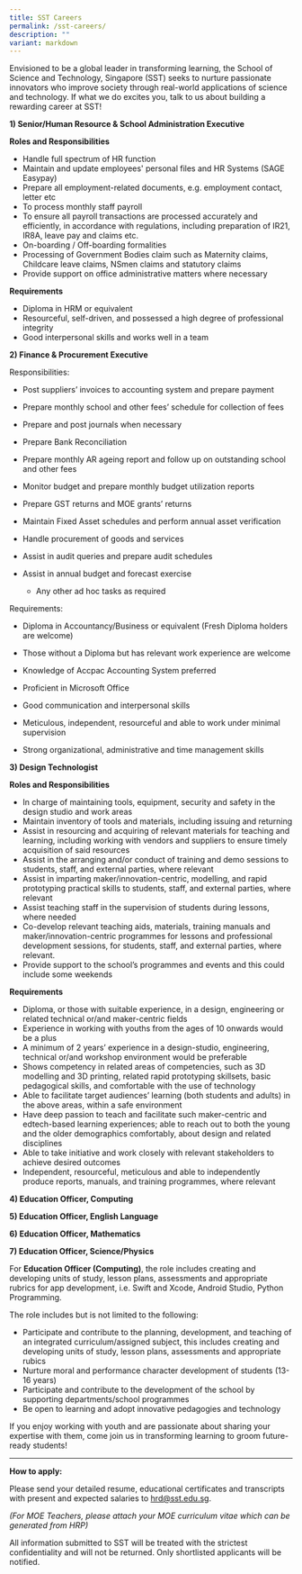 ```yaml
---
title: SST Careers
permalink: /sst-careers/
description: ""
variant: markdown
---
```

Envisioned to be a global leader in transforming learning, the School of Science and Technology, Singapore (SST) seeks to nurture passionate innovators who improve society through real-world applications of science and technology. If what we do excites you, talk to us about building a rewarding career at SST!
    
**1) Senior/Human Resource & School Administration Executive**

**Roles and Responsibilities**

*   Handle full spectrum of HR function
*   Maintain and update employees' personal files and HR Systems (SAGE Easypay)
*   Prepare all employment-related documents, e.g. employment contact, letter etc  
*   To process monthly staff payroll
*   To ensure all payroll transactions are processed accurately and efficiently, in accordance with regulations, including preparation of IR21, IR8A, leave pay and claims etc.
*   On-boarding / Off-boarding formalities
*   Processing of Government Bodies claim such as Maternity claims, Childcare leave claims, NSmen claims and statutory claims
*   Provide support on office administrative matters where necessary

**Requirements**

*   Diploma in HRM or equivalent
*   Resourceful, self-driven, and possessed a high degree of professional integrity
*   Good interpersonal skills and works well in a team

**2) Finance & Procurement Executive**

Responsibilities:

*   Post suppliers’ invoices to accounting system and prepare payment
    
*   Prepare monthly school and other fees’ schedule for collection of fees
    
*   Prepare and post journals when necessary
    
*   Prepare Bank Reconciliation
    
*   Prepare monthly AR ageing report and follow up on outstanding school and other fees
    
*   Monitor budget and prepare monthly budget utilization reports
    
*   Prepare GST returns and MOE grants’ returns
    
*   Maintain Fixed Asset schedules and perform annual asset verification
    
*   Handle procurement of goods and services
    
*   Assist in audit queries and prepare audit schedules
    
*   Assist in annual budget and forecast exercise
    *   Any other ad hoc tasks as required
    

Requirements:

*   Diploma in Accountancy/Business or equivalent (Fresh Diploma holders are welcome)
    
*   Those without a Diploma but has relevant work experience are welcome
    
*   Knowledge of Accpac Accounting System preferred  
    
*   Proficient in Microsoft Office
    
*   Good communication and interpersonal skills
    
*   Meticulous, independent, resourceful and able to work under minimal supervision
    
*   Strong organizational, administrative and time management skills

**3) Design Technologist**

**Roles and Responsibilities**
* In charge of maintaining tools, equipment, security and safety in the design studio and work areas  
* Maintain inventory of tools and materials, including issuing and returning  
* Assist in resourcing and acquiring of relevant materials for teaching and learning, including working with vendors and suppliers to ensure timely acquisition of said resources  
* Assist in the arranging and/or conduct of training and demo sessions to students, staff, and external parties, where relevant  
* Assist in imparting maker/innovation-centric, modelling, and rapid prototyping practical skills to students, staff, and external parties, where relevant  
* Assist teaching staff in the supervision of students during lessons, where needed  
* Co-develop relevant teaching aids, materials, training manuals and maker/innovation-centric programmes for lessons and professional development sessions, for students, staff, and external parties, where relevant.  
* Provide support to the school’s programmes and events and this could include some weekends

**Requirements**
* Diploma, or those with suitable experience, in a design, engineering or related technical or/and maker-centric fields  
* Experience in working with youths from the ages of 10 onwards would be a plus  
* A minimum of 2 years’ experience in a design-studio, engineering, technical or/and workshop environment would be preferable  
* Shows competency in related areas of competencies, such as 3D modelling and 3D printing, related rapid prototyping skillsets, basic pedagogical skills, and comfortable with the use of technology  
* Able to facilitate target audiences’ learning (both students and adults) in the above areas, within a safe environment  
* Have deep passion to teach and facilitate such maker-centric and edtech-based learning experiences; able to reach out to both the young and the older demographics comfortably, about design and related disciplines
* Able to take initiative and work closely with relevant stakeholders to achieve desired outcomes  
* Independent, resourceful, meticulous and able to independently produce reports, manuals, and training programmes, where relevant

**4) Education Officer, Computing**

**5) Education Officer, English Language**

**6) Education Officer, Mathematics**

**7) Education Officer, Science/Physics**

For **Education Officer (Computing)**, the role includes creating and developing units of study, lesson plans, assessments and appropriate rubrics for app development, i.e. Swift and Xcode, Android Studio, Python Programming.

The role includes but is not limited to the following:

*   Participate and contribute to the planning, development, and teaching of an integrated curriculum/assigned subject, this includes creating and developing units of study, lesson plans, assessments and appropriate rubics
*   Nurture moral and performance character development of students (13-16 years)
*   Participate and contribute to the development of the school by supporting departments/school programmes
*   Be open to learning and adopt innovative pedagogies and technology

If you enjoy working with youth and are passionate about sharing your expertise with them, come join us in transforming learning to groom future-ready students!

* * *

**How to apply:**

Please send your detailed resume, educational certificates and transcripts with present and expected salaries to [hrd@sst.edu.sg](mailto:hrd@sst.edu.sg).

_(For MOE Teachers, please attach your MOE curriculum vitae which can be generated from HRP)_

All information submitted to SST will be treated with the strictest confidentiality and will not be returned. Only shortlisted applicants will be notified.